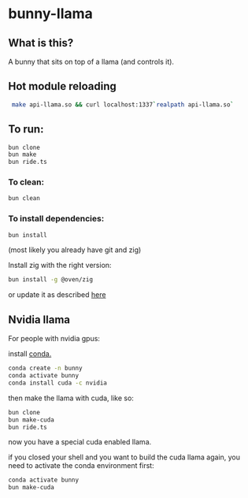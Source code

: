 # bunny-llama

## What is this?

A bunny that sits on top of a llama (and controls it).

## Hot module reloading

``` bash
 make api-llama.so && curl localhost:1337`realpath api-llama.so`
```

## To run:

``` bash
bun clone
bun make
bun ride.ts
```

### To clean:

``` bash
bun clean
```

### To install dependencies:

```bash
bun install
```

(most likely you already have git and zig)

Install zig with the right version:

``` bash
bun install -g @oven/zig
```
or update it as described [here](https://bun.sh/docs/project/development#install-zig)

## Nvidia llama

For people with nvidia gpus:

install [conda.](https://docs.conda.io/projects/conda/en/latest/user-guide/install/linux.html)
``` bash
conda create -n bunny
conda activate bunny
conda install cuda -c nvidia
```


then make the llama with cuda, like so:

```bash
bun clone
bun make-cuda
bun ride.ts
```

now you have a special cuda enabled llama.

if you closed your shell and you want to build the cuda llama again,
you need to activate the conda environment first:
``` bash
conda activate bunny
bun make-cuda
```